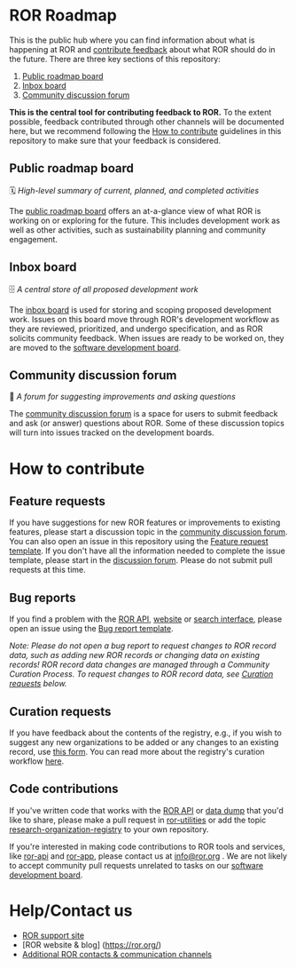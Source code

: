 # ROR Roadmap
This is the public hub where you can find information about what is happening at ROR and [contribute feedback](#how-to-contribute) about what ROR should do in the future. There are three key sections of this repository:
1. [Public roadmap board](#public-roadmap-board)
2. [Inbox board](#inbox-board)
3. [Community discussion forum](#community-discussion-forum)

**This is the central tool for contributing feedback to ROR.** To the extent possible, feedback contributed through other channels will be documented here, but we recommend following the [How to contribute](#how-to-contribute) guidelines in this repository to make sure that your feedback is considered.

## Public roadmap board
:spiral_calendar: _High-level summary of current, planned, and completed activities_

The [public roadmap board](https://github.com/ror-community/ror-roadmap/projects/3) offers an at-a-glance view of what ROR is working on or exploring for the future. This includes development work as well as other activities, such as sustainability planning and community engagement. 

## Inbox board
:file_cabinet: _A central store of all proposed development work_

The [inbox board](https://github.com/ror-community/ror-roadmap/projects/1) is used for storing and scoping proposed development work. Issues on this board move through ROR's development workflow as they are reviewed, prioritized, and undergo specification, and as ROR solicits community feedback. When issues are ready to be worked on, they are moved to the [software development board](https://github.com/orgs/ror-community/projects/3). 

## Community discussion forum
:speech_balloon: _A forum for suggesting improvements and asking questions_

The [community discussion forum](https://github.com/ror-community/ror-roadmap/discussions) is a space for users to submit feedback and ask (or answer) questions about ROR. Some of these discussion topics will turn into issues tracked on the development boards. 

# How to contribute

## Feature requests
If you have suggestions for new ROR features or improvements to existing features, please start a discussion topic in the [community discussion forum](https://github.com/ror-community/ror-roadmap/discussions). You can also open an issue in this repository using the [Feature request template](https://github.com/ror-community/ror-roadmap/issues/new?assignees=&labels=feature&template=feature_request.md&title=%5BFEATURE%5D). If you don't have all  the  information needed to complete the issue template, please start in the [discussion forum](https://github.com/ror-community/ror-roadmap/discussions). Please do not submit pull requests at this time. 

## Bug reports
If you find a problem with the [ROR API](https://ror.readme.io/docs/rest-api), [website](https://ror.org/) or [search interface](https://ror.org/search), please open an issue using the [Bug report template](https://github.com/ror-community/ror-roadmap/issues/new?assignees=&labels=bug&template=bug_report.md&title=%5BBUG%5D+). 

*Note: Please do not open a bug report to request changes to ROR record data, such as adding new ROR records or changing data on existing records! ROR record data changes are managed through a Community Curation Process. To request changes to ROR record data, see [Curation requests](#curation-requests) below.*

## Curation requests
If you have feedback about the contents of the registry, e.g., if you wish to suggest any new organizations to be added or any changes to an existing record, use [this form](https://docs.google.com/forms/d/e/1FAIpQLSdJYaMTCwS7muuTa-B_CnAtCSkKzt19lkirAKG4u7umH9Nosg/viewform). You can read more about the registry's curation workflow [here](https://github.com/ror-community/ror-updates). 

## Code contributions
If you've written code that works with the [ROR API](https://ror.readme.io/docs/rest-api) or [data dump](https://ror.readme.io/docs/data-dump) that you'd like to share, please make a pull request in [ror-utilities](https://github.com/ror-community/ror-utilities) or add the topic [research-organization-registry](https://github.com/topics/research-organization-registry) to your own repository.

If you're interested in making code contributions to ROR tools and services, like [ror-api](https://github.com/ror-community/ror-api) and [ror-app](https://github.com/ror-community/ror-app), please contact us at info@ror.org . We are not likely to accept community pull requests unrelated to tasks on our [software development board](https://github.com/orgs/ror-community/projects/3).

# Help/Contact us
- [ROR support site](https://ror.readme.io/)
- [ROR website & blog] (https://ror.org/)
- [Additional ROR contacts & communication channels](https://ror.readme.io/docs/get-in-touch)

